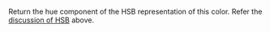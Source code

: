 Return the hue component of the HSB representation of this color. Refer the [discussion of HSB](#HSB) above.
